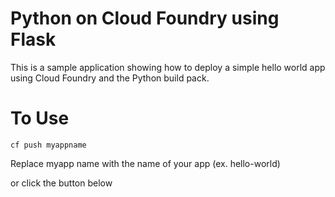 Python on Cloud Foundry using Flask
================================================================================

This is a sample application showing how to deploy a simple hello world app
using Cloud Foundry and the Python build pack.



To Use
================================================================================

```
cf push myappname
```

Replace myapp name with the name of your app (ex. hello-world)

or click the button below

